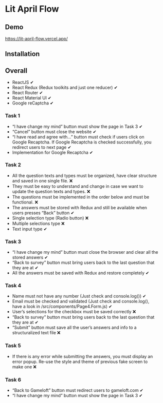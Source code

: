 # Lit April Flow

## Demo 
https://lit-april-flow.vercel.app/

## Installation


## Overall
-	ReactJS ✔
-	React Redux (Redux toolkits and just one reducer) ✔
-	React Router ✔
-	React Material UI ✔
-	Google reCaptcha ✔

### Task 1
-	“I have change my mind” button must show the page in Task 3 ✔
-	“Cancel” button must close the website ✔
-	“I have read and agree with…” button must check if users click on Google Recaptcha. If Google Recaptcha is checked successfully, you redirect users to next page ✔
-	Implementation for Google Recaptcha ✔




### Task 2
-	All the question texts and types must be organized, have clear structure and saved in one single file. ❌
-	They must be easy to understand and change in case we want to update the question texts and types. ❌
-	The questions must be implemented in the order below and must be functional. ❌
-	The answers must be stored with Redux and still be available when users presses “Back” button ✔
- Single selection type (Radio button) ❌
- Multiple selections type ❌
- Text input type ✔

### Task 3
-	“I have change my mind” button must close the browser and clear all the stored answers ✔
-	“Back to survey” button must bring users back to the last question that they are at ✔
-	All the answers must be saved with Redux and restore completely ✔


### Task 4
-	Name must not have any number (Just check and console.log()) ✔
-	Email  must be checked and validated (Just check and console.log(), have a look in /src/components/Page4.Form.js) ✔
-	User’s selections for the checkbox must be saved correctly ❌
-	“Back to survey” button must bring users back to the last question that they are at ✔
-	“Submit” button must save all the user’s answers and info to a structuralized text file ❌


### Task 5 
- If there is any error while submitting the answers, you must display an error popup. Re-use the style and theme of previous fake screen to make one ❌

### Task 6 
-	“Back to Gameloft” button must redirect users to gameloft.com ✔
-	“I have change my mind” button must show the page in Task 3 ✔


